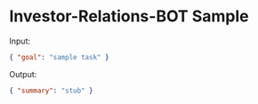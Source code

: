 # Investor-Relations-BOT Sample

Input:

```json
{ "goal": "sample task" }
```

Output:

```json
{ "summary": "stub" }
```

